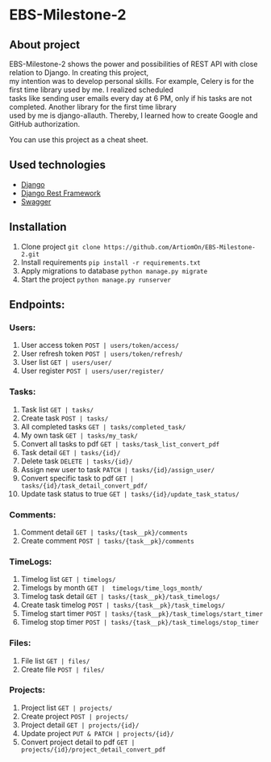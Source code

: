 # EBS-Milestone-2

## About project
EBS-Milestone-2 shows the power and possibilities of REST API with close 
relation to Django. In creating this project, <br> my intention was to develop 
personal skills. For example, Celery is for the first time library used by me. 
I realized scheduled <br> tasks like sending user emails every day at 6 PM, only if 
his tasks are not completed. Another library for the first time library <br> used 
by me is django-allauth. Thereby, I learned how to create Google and GitHub authorization.

You can use this project as a cheat sheet.


## Used technologies

- [Django](https://www.djangoproject.com/)
- [Django Rest Framework](https://www.django-rest-framework.org/)
- [Swagger](https://swagger.io/docs/specification/2-0/what-is-swagger/)

## Installation
1. Clone project `git clone https://github.com/ArtiomOn/EBS-Milestone-2.git`
2. Install requirements `pip install -r requirements.txt`
3. Apply migrations to database `python manage.py migrate`
4. Start the project `python manage.py runserver`

## Endpoints:
### Users:
1. User access token `POST | users/token/access/`
2. User refresh token `POST | users/token/refresh/`
3. User list `GET | users/user/`
4. User register `POST | users/user/register/`
### Tasks:
1. Task list `GET | tasks/`
2. Create task `POST | tasks/`
3. All completed tasks `GET | tasks/completed_task/`
4. My own task `GET | tasks/my_task/`
5. Convert all tasks to pdf `GET | tasks/task_list_convert_pdf`
6. Task detail `GET | tasks/{id}/`
7. Delete task `DELETE | tasks/{id}/`
8. Assign new user to task `PATCH | tasks/{id}/assign_user/`
9. Convert specific task to pdf `GET | tasks/{id}/task_detail_convert_pdf/`
10. Update task status to true `GET | tasks/{id}/update_task_status/`
### Comments:
1. Comment detail `GET | tasks/{task__pk}/comments`
2. Create comment `POST | tasks/{task__pk}/comments`
### TimeLogs:
1. Timelog list `GET | timelogs/`
2. Timelogs by month `GET |  timelogs/time_logs_month/`
3. Timelog task detail `GET | tasks/{task__pk}/task_timelogs/`
4. Create task timelog `POST | tasks/{task__pk}/task_timelogs/`
5. Timelog start timer `POST | tasks/{task__pk}/task_timelogs/start_timer`
6. Timelog stop timer `POST | tasks/{task__pk}/task_timelogs/stop_timer`
### Files:
1. File list `GET | files/`
2. Create file `POST | files/`
### Projects:
1. Project list `GET | projects/`
2. Create project `POST | projects/`
3. Project detail `GET | projects/{id}/`
4. Update project `PUT & PATCH | projects/{id}/`
5. Convert project detail to pdf `GET | projects/{id}/project_detail_convert_pdf`



    